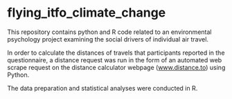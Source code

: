 # flying_itfo_climate_change
This repository contains python and R code related to an environmental psychology project examining the social drivers of individual air travel. 

In order to calculate the distances of travels that participants reported in the questionnaire, a distance request was run in the form of an automated web scrape request on the distance calculator webpage (www.distance.to) using Python. 

The data preparation and statistical analyses were conducted in R. 
